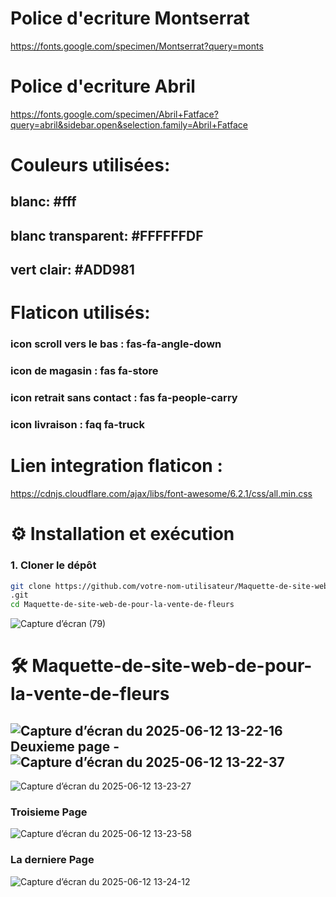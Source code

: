 # Police d'ecriture Montserrat
https://fonts.google.com/specimen/Montserrat?query=monts

# Police d'ecriture Abril
https://fonts.google.com/specimen/Abril+Fatface?query=abril&sidebar.open&selection.family=Abril+Fatface

# Couleurs utilisées:

## blanc: **#fff**
## blanc transparent: **#FFFFFFDF**
## vert clair: **#ADD981**

# Flaticon utilisés:

### icon scroll vers le bas : **fas-fa-angle-down**
### icon de magasin : **fas fa-store**
### icon retrait sans contact : **fas fa-people-carry**
### icon livraison : **faq fa-truck**

# Lien integration flaticon : 
https://cdnjs.cloudflare.com/ajax/libs/font-awesome/6.2.1/css/all.min.css

# ⚙️ Installation et exécution

### 1. Cloner le dépôt

```bash
git clone https://github.com/votre-nom-utilisateur/Maquette-de-site-web-de-pour-la-vente-de-fleurs
.git
cd Maquette-de-site-web-de-pour-la-vente-de-fleurs
```
![Capture d’écran (79)](https://github.com/user-attachments/assets/4b7f18ce-92be-4dff-ad3c-93a00540215c)

# 🛠️ Maquette-de-site-web-de-pour-la-vente-de-fleurs


![Capture d’écran du 2025-06-12 13-22-16](https://github.com/user-attachments/assets/fd11a5d9-6914-4ff3-a2e9-959914df1f59)
Deuxieme page
-![Capture d’écran du 2025-06-12 13-22-37](https://github.com/user-attachments/assets/9d523023-9e89-4387-af74-d7dc61a42c11)
--
![Capture d’écran du 2025-06-12 13-23-27](https://github.com/user-attachments/assets/612570b2-b5fd-4264-a350-6257ee3dab55)

### Troisieme Page

![Capture d’écran du 2025-06-12 13-23-58](https://github.com/user-attachments/assets/a4bf0bb4-8430-4a10-83cd-c3fa5531ada3)

### La derniere Page
![Capture d’écran du 2025-06-12 13-24-12](https://github.com/user-attachments/assets/06a1ed9c-1e18-4fb5-8731-fc1e59d4a0e1)





